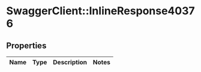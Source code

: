 # SwaggerClient::InlineResponse40376

## Properties
Name | Type | Description | Notes
------------ | ------------- | ------------- | -------------

